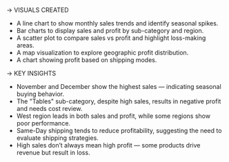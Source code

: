-> VISUALS CREATED
- A line chart to show monthly sales trends and identify seasonal spikes.
- Bar charts to display sales and profit by sub-category and region.
- A scatter plot to compare sales vs profit and highlight loss-making areas.
- A map visualization to explore geographic profit distribution.
- A chart showing profit based on shipping modes.

-> KEY INSIGHTS
- November and December show the highest sales — indicating seasonal buying behavior.
- The "Tables" sub-category, despite high sales, results in negative profit and needs cost review.
- West region leads in both sales and profit, while some regions show poor performance.
- Same-Day shipping tends to reduce profitability, suggesting the need to evaluate shipping strategies.
- High sales don’t always mean high profit — some products drive revenue but result in loss.
